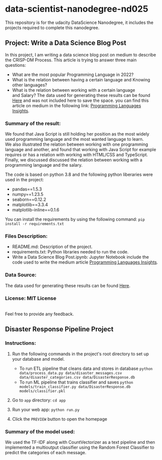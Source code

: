 # data-scientist-nanodegree-nd025
This repository is for the udacity DataScience Nanodegree, it includes the projects required to complete this nanodegree.
## Project: Write a Data Science Blog Post
In this project, I am writing a data science blog post on medium to describe the CRISP-DM Process. This article is trying to answer three main questions:
* What are the most popular Programming Language in 2022?
* What is the relation between having a certain language and Knowing other languages?
* What is the relation between working with a certain language and Salary?
The data used for generating these results can be found [Here](https://info.stackoverflowsolutions.com/rs/719-EMH-566/images/stack-overflow-developer-survey-2022.zip) and was not included here to save the space.
you can find this article on medium in the following link: [Programming Languages Insights](https://medium.com/@ahmhashesh/programming-languages-insights-95d57079511b).

### Summary of the result:
We found that Java Script is still holding her position as the most widely used programming language and the most wanted language to learn. <br>
We also illustrated the relation between working with one programming language and another, and found that working with Java Script for example requires or has a relation with working with HTML/CSS and TypeScript.<br>
Finally, we discussed discussed the relation between working with a programming language and the salary.
<br>


The code is based on python 3.8 and the following python liberaries were used in the project:
* pandas==1.5.3
* numpy==1.23.5
* seaborn==0.12.2
* matplotlib==3.3.4
* matplotlib-inline==0.1.6<br>

You can install the requirements by using the following command:
	``` pip install -r requirements.txt ```

### Files Description:
* README.md: Description of the project.
* requirements.txt: Python libraries needed to run the code.
* Write a Data Science Blog Post.ipynb: Jupyter Notebook include the code used to write the medium article [Programming Languages Insights](https://medium.com/@ahmhashesh/programming-languages-insights-95d57079511b).
### Data Source:
The data used for generating these results can be found [Here](https://info.stackoverflowsolutions.com/rs/719-EMH-566/images/stack-overflow-developer-survey-2022.zip).
### License: MIT License
<br>
Feel free to provide any feedback.

## Disaster Response Pipeline Project

### Instructions:
1. Run the following commands in the project's root directory to set up your database and model.

    - To run ETL pipeline that cleans data and stores in database
        `python data/process_data.py data/disaster_messages.csv data/disaster_categories.csv data/DisasterResponse.db`
    - To run ML pipeline that trains classifier and saves
        `python models/train_classifier.py data/DisasterResponse.db models/classifier.pkl`

2. Go to `app` directory: `cd app`

3. Run your web app: `python run.py`

4. Click the `PREVIEW` button to open the homepage

### Summary of the model used:
We used the TF-IDF along with CountVectorizer as a text pipeline and then implemented a multioutput classifier using the Random Forest Classifier to predict the categories of each message.
 

<br>
